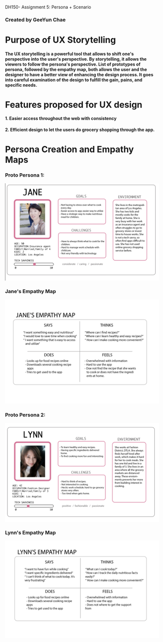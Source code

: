 DH150- Assignment 5: Persona + Scenario
### Created by GeeYun Chae

# Purpose of UX Storytelling
#### The UX storytelling is a powerful tool that allows to shift one's perspective into the user's perspective. By storytelling, it allows the viewers to follow the persona's perspective. List of prototypes of persona, followed by the empathy map, both allows the user and the designer to have a better view of enhancing the design process. It goes into careful examination of the design to fulfill the gain, pains, and specific needs. 

# Features proposed for UX design
#### 1. Easier access throughout the web with consistency
#### 2. Efficient design to let the users do grocery shopping through the app.

# Persona Creation and Empathy Maps
### Proto Persona 1: 
![image](jane.png)

### Jane's Empathy Map
![image](map1.png)

### Proto Persona 2:
![image](lynn.png)

### Lynn's Empathy Map
![image](map2.png)



